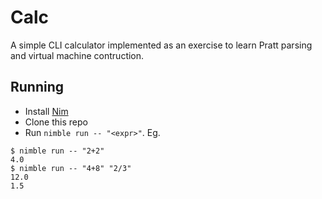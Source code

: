 # Calc

A simple CLI calculator implemented as an exercise to learn Pratt parsing and virtual machine contruction.

## Running

- Install [Nim](https://nim-lang.org)
- Clone this repo
- Run `nimble run -- "<expr>"`. Eg.

```shell
$ nimble run -- "2+2"
4.0
$ nimble run -- "4+8" "2/3"
12.0
1.5

``` 